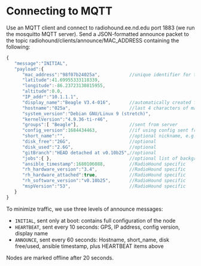 # Connecting to MQTT
Use an MQTT client and connect to radiohound.ee.nd.edu port 1883 (we run the mosquitto MQTT server).
Send a JSON-formatted announce packet to the topic radiohound/clients/announce/MAC_ADDRESS containing the following:

```javascript
{
   "message":"INITIAL",
   "payload":{
      "mac_address":"98f07b24025a",           //unique identifier for the node, used heavily within the platform
      "latitude":41.69955333118339,
      "longitude":-86.23723130815955,
      "altitude":0.0,
      "IP_addr":"10.1.1.1",
      "display_name":"Beagle V3.4-016",       //automatically created from group name and RadioHound version/serial
      "hostname":"025a",                      //last 4 characters of mac address
      "system_version":"Debian GNU/Linux 9 (stretch)",
      "kernelVersion":"4.9.36-ti-r46",
      "groups":[ "Beagle"],                   //sent from server
      "config_version":1684434463,            //if using config sent from server
      "short_name":"",                        //optional nickname, e.g. “Randy’s Office”
      "disk_free":"26G",                      //optional
      "disk_used":"2.6G",                     //optional
      "gitBranch":"HEAD detached at v0.10b25",//optional
      "jobs":{ },                             //optional list of background jobs from experiments
      "ansible_timestamp":1680106088,         //RadioHound specific
      "rh_hardware_version":"3.4",            //RadioHound specific
      "rh_hardware_attached":true,            //RadioHound specific
      "rh_software_version":"v0.10b25",       //RadioHound specific
      "mspVersion":"53",                      //RadioHound specific
   }
}
```


To minimize traffic, we use three levels of announce messages:
- `INITIAL`, sent only at boot: contains full configuration of the node
- `HEARTBEAT`, sent every 10 seconds: GPS, IP address, config version, display name
- `ANNOUNCE`, sent every 60 seconds: Hostname, short_name, disk free/used, ansible timestamp, plus HEARTBEAT items above

Nodes are marked offline after 20 seconds.
